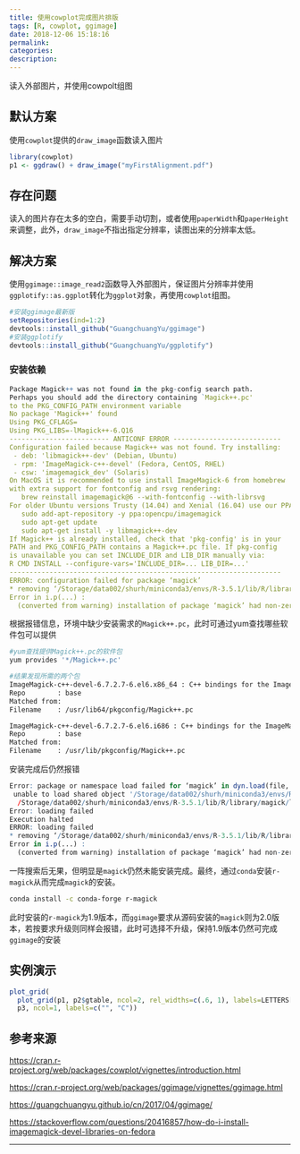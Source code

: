 ```yaml
---
title: 使用cowplot完成图片排版
tags: [R, cowplot, ggimage]
date: 2018-12-06 15:18:16
permalink:
categories:
description:
---
```

<p class="description">读入外部图片，并使用cowpolt组图</p>

<!-- more -->

## 默认方案

使用`cowplot`提供的`draw_image`函数读入图片

```R
library(cowplot)
p1 <- ggdraw() + draw_image("myFirstAlignment.pdf")
```

## 存在问题

读入的图片存在太多的空白，需要手动切割，或者使用`paperWidth`和`paperHeight`来调整，此外，`draw_image`不指出指定分辨率，读图出来的分辨率太低。

## 解决方案

使用`ggimage::image_read2`函数导入外部图片，保证图片分辨率并使用`ggplotify::as.ggplot`转化为`ggplot`对象，再使用`cowplot`组图。

```R
#安装ggimage最新版
setRepositories(ind=1:2)
devtools::install_github("GuangchuangYu/ggimage")
#安装ggplotify
devtools::install_github("GuangchuangYu/ggplotify")
```

### 安装依赖

```R
Package Magick++ was not found in the pkg-config search path.
Perhaps you should add the directory containing `Magick++.pc'
to the PKG_CONFIG_PATH environment variable
No package 'Magick++' found
Using PKG_CFLAGS=
Using PKG_LIBS=-lMagick++-6.Q16
------------------------- ANTICONF ERROR ---------------------------
Configuration failed because Magick++ was not found. Try installing:
 - deb: 'libmagick++-dev' (Debian, Ubuntu)
 - rpm: 'ImageMagick-c++-devel' (Fedora, CentOS, RHEL)
 - csw: 'imagemagick_dev' (Solaris)
On MacOS it is recommended to use install ImageMagick-6 from homebrew
with extra support for fontconfig and rsvg rendering:
   brew reinstall imagemagick@6 --with-fontconfig --with-librsvg
For older Ubuntu versions Trusty (14.04) and Xenial (16.04) use our PPA:
   sudo add-apt-repository -y ppa:opencpu/imagemagick
   sudo apt-get update
   sudo apt-get install -y libmagick++-dev
If Magick++ is already installed, check that 'pkg-config' is in your
PATH and PKG_CONFIG_PATH contains a Magick++.pc file. If pkg-config
is unavailable you can set INCLUDE_DIR and LIB_DIR manually via:
R CMD INSTALL --configure-vars='INCLUDE_DIR=... LIB_DIR=...'
--------------------------------------------------------------------
ERROR: configuration failed for package ‘magick’
* removing ‘/Storage/data002/shurh/miniconda3/envs/R-3.5.1/lib/R/library/magick’
Error in i.p(...) :
  (converted from warning) installation of package ‘magick’ had non-zero exit status
```

根据报错信息，环境中缺少安装需求的`Magick++.pc`，此时可通过yum查找哪些软件包可以提供

```bash
#yum查找提供Magick++.pc的软件包
yum provides '*/Magick++.pc'

#结果发现所需的两个包
ImageMagick-c++-devel-6.7.2.7-6.el6.x86_64 : C++ bindings for the ImageMagick library
Repo        : base
Matched from:
Filename    : /usr/lib64/pkgconfig/Magick++.pc

ImageMagick-c++-devel-6.7.2.7-6.el6.i686 : C++ bindings for the ImageMagick library
Repo        : base
Matched from:
Filename    : /usr/lib/pkgconfig/Magick++.pc

```

安装完成后仍然报错

```R
Error: package or namespace load failed for ‘magick’ in dyn.load(file, DLLpath = DLLpath, ...):
 unable to load shared object '/Storage/data002/shurh/miniconda3/envs/R-3.5.1/lib/R/library/magick/libs/magick.so':
  /Storage/data002/shurh/miniconda3/envs/R-3.5.1/lib/R/library/magick/libs/magick.so: undefined symbol: _ZN6Magick5Image5writeEPNS_4BlobERKNSt7__cxx1112basic_stringIcSt11char_traitsIcESaIcEEEm
Error: loading failed
Execution halted
ERROR: loading failed
* removing ‘/Storage/data002/shurh/miniconda3/envs/R-3.5.1/lib/R/library/magick’
Error in i.p(...) :
  (converted from warning) installation of package ‘magick’ had non-zero exit status
```

一阵搜索后无果，但明显是`magick`仍然未能安装完成。最终，通过`conda`安装`r-magick`从而完成`magick`的安装。

```bash
conda install -c conda-forge r-magick
```

此时安装的`r-magick`为1.9版本，而`ggimage`要求从源码安装的`magick`则为2.0版本，若按要求升级则同样会报错，此时可选择不升级，保持1.9版本仍然可完成`ggimage`的安装

## 实例演示

```R
plot_grid(
  plot_grid(p1, p2$gtable, ncol=2, rel_widths=c(.6, 1), labels=LETTERS[1:2]),
  p3, ncol=1, labels=c("", "C"))
```



## 参考来源

https://cran.r-project.org/web/packages/cowplot/vignettes/introduction.html

https://cran.r-project.org/web/packages/ggimage/vignettes/ggimage.html

https://guangchuangyu.github.io/cn/2017/04/ggimage/

https://stackoverflow.com/questions/20416857/how-do-i-install-imagemagick-devel-libraries-on-fedora

<hr />